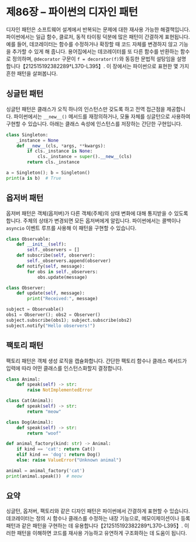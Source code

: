 # 제86장 – 파이썬의 디자인 패턴

디자인 패턴은 소프트웨어 설계에서 반복되는 문제에 대한 재사용 가능한 해결책입니다. 파이썬에서는 일급 함수, 클로저, 동적 타이핑 덕분에 많은 패턴이 간결하게 표현됩니다. 예를 들어, 데코레이터는 함수를 수정하거나 확장할 때 코드 자체를 변경하지 않고 기능을 추가할 수 있게 해 줍니다. 용어집에서는 데코레이터를 또 다른 함수를 반환하는 함수로 정의하며, `@decorator` 구문이 `f = decorator(f)`와 동등한 문법적 설탕임을 설명합니다【212515192382289†L370-L395】. 이 장에서는 파이썬으로 표현한 몇 가지 흔한 패턴을 살펴봅니다.

## 싱글턴 패턴

싱글턴 패턴은 클래스가 오직 하나의 인스턴스만 갖도록 하고 전역 접근점을 제공합니다. 파이썬에서는 `__new__()` 메서드를 재정의하거나, 모듈 자체를 싱글턴으로 사용하여 구현할 수 있습니다. 아래는 클래스 속성에 인스턴스를 저장하는 간단한 구현입니다.

```python
class Singleton:
    _instance = None
    def __new__(cls, *args, **kwargs):
        if cls._instance is None:
            cls._instance = super().__new__(cls)
        return cls._instance

a = Singleton(); b = Singleton()
print(a is b)  # True
```

## 옵저버 패턴

옵저버 패턴은 객체(옵저버)가 다른 객체(주체)의 상태 변화에 대해 통지받을 수 있도록 합니다. 주체의 상태가 변경되면 모든 옵저버에게 알립니다. 파이썬에서는 콜백이나 `asyncio` 이벤트 루프를 사용해 이 패턴을 구현할 수 있습니다.

```python
class Observable:
    def __init__(self):
        self._observers = []
    def subscribe(self, observer):
        self._observers.append(observer)
    def notify(self, message):
        for obs in self._observers:
            obs.update(message)

class Observer:
    def update(self, message):
        print("Received:", message)

subject = Observable()
obs1 = Observer(); obs2 = Observer()
subject.subscribe(obs1); subject.subscribe(obs2)
subject.notify("Hello observers!")
```

## 팩토리 패턴

팩토리 패턴은 객체 생성 로직을 캡슐화합니다. 간단한 팩토리 함수나 클래스 메서드가 입력에 따라 어떤 클래스를 인스턴스화할지 결정합니다.

```python
class Animal:
    def speak(self) -> str:
        raise NotImplementedError

class Cat(Animal):
    def speak(self) -> str:
        return "meow"

class Dog(Animal):
    def speak(self) -> str:
        return "woof"

def animal_factory(kind: str) -> Animal:
    if kind == 'cat': return Cat()
    elif kind == 'dog': return Dog()
    else: raise ValueError("Unknown animal")

animal = animal_factory('cat')
print(animal.speak())  # meow
```

## 요약

싱글턴, 옵저버, 팩토리와 같은 디자인 패턴은 파이썬에서 간결하게 표현할 수 있습니다. 데코레이터는 정의 시 함수나 클래스를 수정하는 내장 기능으로, 메모이제이션이나 등록 패턴과 같은 패턴을 구현하는 데 유용합니다【212515192382289†L370-L395】. 이러한 패턴을 이해하면 코드를 재사용 가능하고 유연하게 구조화하는 데 도움이 됩니다.